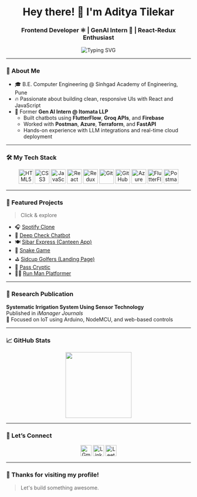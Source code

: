 <h1 align="center">Hey there! 👋 I'm Aditya Tilekar</h1>
<h3 align="center">Frontend Developer ⚛️ | GenAI Intern 🤖 | React-Redux Enthusiast</h3>

<p align="center">
  <img src="https://readme-typing-svg.herokuapp.com?font=Fira+Code&size=24&pause=1000&color=38BDF8&center=true&vCenter=true&width=500&lines=Frontend+Dev+Who+Loves+to+Code+💻;JS+%7C+Redux+%7C+React+%7C+Gen-AI+%7C+DSA+⚡;Always+learning+%7C+Always+building+🚀" alt="Typing SVG" />
</p>



---

### 🧠 About Me

- 🎓 B.E. Computer Engineering @ Sinhgad Academy of Engineering, Pune  
- 🔥 Passionate about building clean, responsive UIs with React and JavaScript  
- 🤖 Former **Gen AI Intern @ Itomata LLP**  
  - Built chatbots using **FlutterFlow**, **Groq APIs**, and **Firebase**  
  - Worked with **Postman**, **Azure**, **Terraform**, and **FastAPI**  
  - Hands-on experience with LLM integrations and real-time cloud deployment  

---

### 🛠️ My Tech Stack

<p align="center">
  <img src="https://cdn.jsdelivr.net/gh/devicons/devicon/icons/html5/html5-original.svg" height="40" alt="HTML5"/>
  <img src="https://cdn.jsdelivr.net/gh/devicons/devicon/icons/css3/css3-original.svg" height="40" alt="CSS3"/>
  <img src="https://cdn.jsdelivr.net/gh/devicons/devicon/icons/javascript/javascript-original.svg" height="40" alt="JavaScript"/>
  <img src="https://cdn.jsdelivr.net/gh/devicons/devicon/icons/react/react-original.svg" height="40" alt="React"/>
  <img src="https://cdn.jsdelivr.net/gh/devicons/devicon/icons/redux/redux-original.svg" height="40" alt="Redux"/>
  <img src="https://cdn.jsdelivr.net/gh/devicons/devicon/icons/git/git-original.svg" height="40" alt="Git"/>
  <img src="https://encrypted-tbn0.gstatic.com/images?q=tbn:ANd9GcTt6DXuvit57V1DmjnlLcwst4O-sTL5D37gIQ&s" height="40" alt="GitHub"/>
  <img src="https://cdn.jsdelivr.net/gh/devicons/devicon/icons/azure/azure-original.svg" height="40" alt="Azure"/>
  <img src="https://avatars.githubusercontent.com/u/74943865?s=200&v=4" height="40" alt="FlutterFlow" />
  <img src="https://www.svgrepo.com/show/354202/postman-icon.svg" height="40" alt="Postman" />
</p>

---

### 🌟 Featured Projects

> Click & explore

- 🎧 [Spotify Clone](https://capten05ast.github.io/Spotit_fy/)
- 🧠 [Deep Check Chatbot](https://capten05ast.github.io/Deep-Check/)
- 🍽️ [Sibar Express (Canteen App)](https://capten05ast.github.io/express/)
- 🐍 [Snake Game](https://capten05ast.github.io/Snake-Masters/)
- ⛳ [Sidcup Golfers (Landing Page)](https://capten05ast.github.io/Sidcup_Golfers/)
- 🔐 [Pass Cryptic](https://capten05ast.github.io/Pass_Cryptic/)
- 🏃‍♂️ [Run Man Platformer](https://capten05ast.github.io/Run-Man/)

---

### 📜 Research Publication

**Systematic Irrigation System Using Sensor Technology**  
Published in *iManager Journals*  
📌 Focused on IoT using Arduino, NodeMCU, and web-based controls

---

### 📈 GitHub Stats

<p align="center">
  <img src="https://github-readme-stats.vercel.app/api?username=Capten05ast&show_icons=true&theme=radical" height="180"/>
</p>

---

### 🤝 Let’s Connect

<div align="center">
  <a href="mailto:adityatilekar.sae.comp@gmail.com"><img src="https://img.icons8.com/fluency/48/gmail.png" width="30" title="Gmail"/></a>
  <a href="https://www.linkedin.com/in/aditya-tilekar-b1671a253"><img src="https://img.icons8.com/fluency/48/linkedin.png" width="30" title="LinkedIn"/></a>
  <a href="https://leetcode.com/u/Aditya_Tilekar333/"><img src="https://img.icons8.com/external-tal-revivo-color-tal-revivo/48/external-level-up-your-coding-skills-and-quickly-land-a-job-logo-color-tal-revivo.png" width="30" title="LeetCode"/></a>
</div>

---

### 🏁 Thanks for visiting my profile!
> Let's build something awesome.






